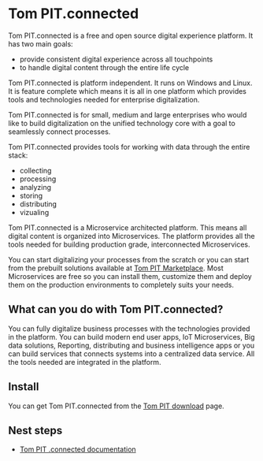 # Tom PIT.connected
Tom PIT.connected is a free and open source digital experience platform. It has two main goals:
* provide consistent digital experience across all touchpoints
* to handle digital content through the entire life cycle

Tom PIT.connected is platform independent. It runs on Windows and Linux. It is feature complete which means it is all in one platform which provides tools and technologies needed for enterprise digitalization.

Tom PIT.connected is for small, medium and large enterprises who would like to build digitalization on the unified technology core with a goal to seamlessly connect processes.

Tom PIT.connected provides tools for working with data through the entire stack:
* collecting
* processing
* analyzing
* storing
* distributing
* vizualing

Tom PIT.connected is a Microservice architected platform. This means all digital content is organized into Microservices. The platform provides all the tools needed for building production grade, interconnected Microservices.

You can start digitalizing your processes from the scratch or you can start from the prebuilt solutions available at [Tom PIT Marketplace](https://www.tompit.net/marketplace/home). Most Microservices are free so you can install them, customize them and deploy them on the production environments to completely suits your needs.

## What can you do with Tom PIT.connected?
You can fully digitalize business processes with the technologies provided in the platform. You can build modern end user apps, IoT Microservices, Big data solutions, Reporting, distributing and business intelligence apps or you can build services that connects systems into a centralized data service. All the tools needed are integrated in the platform.

## Install
You can get Tom PIT.connected from the [Tom PIT download](https://www.tompit.net/download) page.

## Nest steps
* [Tom PIT .connected documentation](https://github.com/Tom-PIT/Connected/wiki)
